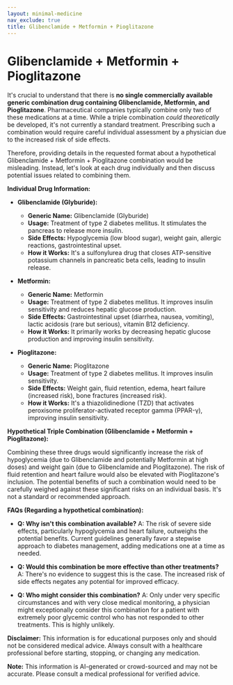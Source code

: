 ```yaml
---
layout: minimal-medicine
nav_exclude: true
title: Glibenclamide + Metformin + Pioglitazone
---
```


# Glibenclamide + Metformin + Pioglitazone

It's crucial to understand that there is **no single commercially available generic combination drug containing Glibenclamide, Metformin, and Pioglitazone**.  Pharmaceutical companies typically combine only two of these medications at a time.  While a triple combination *could theoretically* be developed, it's not currently a standard treatment. Prescribing such a combination would require careful individual assessment by a physician due to the increased risk of side effects.

Therefore, providing details in the requested format about a hypothetical Glibenclamide + Metformin + Pioglitazone combination would be misleading.  Instead, let's look at each drug individually and then discuss potential issues related to combining them.


**Individual Drug Information:**

* **Glibenclamide (Glyburide):**

    * **Generic Name:** Glibenclamide (Glyburide)
    * **Usage:** Treatment of type 2 diabetes mellitus.  It stimulates the pancreas to release more insulin.
    * **Side Effects:** Hypoglycemia (low blood sugar), weight gain, allergic reactions, gastrointestinal upset.
    * **How it Works:** It's a sulfonylurea drug that closes ATP-sensitive potassium channels in pancreatic beta cells, leading to insulin release.


* **Metformin:**

    * **Generic Name:** Metformin
    * **Usage:** Treatment of type 2 diabetes mellitus. It improves insulin sensitivity and reduces hepatic glucose production.
    * **Side Effects:** Gastrointestinal upset (diarrhea, nausea, vomiting), lactic acidosis (rare but serious), vitamin B12 deficiency.
    * **How it Works:** It primarily works by decreasing hepatic glucose production and improving insulin sensitivity.


* **Pioglitazone:**

    * **Generic Name:** Pioglitazone
    * **Usage:** Treatment of type 2 diabetes mellitus. It improves insulin sensitivity.
    * **Side Effects:** Weight gain, fluid retention, edema, heart failure (increased risk), bone fractures (increased risk).
    * **How it Works:** It's a thiazolidinedione (TZD) that activates peroxisome proliferator-activated receptor gamma (PPAR-γ), improving insulin sensitivity.


**Hypothetical Triple Combination (Glibenclamide + Metformin + Pioglitazone):**

Combining these three drugs would significantly increase the risk of hypoglycemia (due to Glibenclamide and potentially Metformin at high doses) and weight gain (due to Glibenclamide and Pioglitazone).  The risk of fluid retention and heart failure would also be elevated with Pioglitazone's inclusion.  The potential benefits of such a combination would need to be carefully weighed against these significant risks on an individual basis.  It's not a standard or recommended approach.


**FAQs (Regarding a hypothetical combination):**

* **Q: Why isn't this combination available?** A: The risk of severe side effects, particularly hypoglycemia and heart failure, outweighs the potential benefits.  Current guidelines generally favor a stepwise approach to diabetes management, adding medications one at a time as needed.

* **Q: Would this combination be more effective than other treatments?** A:  There's no evidence to suggest this is the case.  The increased risk of side effects negates any potential for improved efficacy.

* **Q: Who might consider this combination?** A:  Only under very specific circumstances and with very close medical monitoring, a physician might exceptionally consider this combination for a patient with extremely poor glycemic control who has not responded to other treatments. This is highly unlikely.


**Disclaimer:** This information is for educational purposes only and should not be considered medical advice. Always consult with a healthcare professional before starting, stopping, or changing any medication.


**Note:** This information is AI-generated or crowd-sourced and may not be accurate. Please consult a medical professional for verified advice.